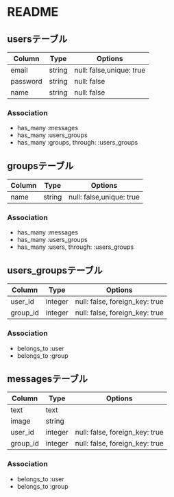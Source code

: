 # README
## usersテーブル
|Column|Type|Options|
|------|----|-------|
|email|string|null: false,unique: true|
|password|string|null: false|
|name|string|null: false|
### Association
-  has_many :messages
-  has_many :users_groups
-  has_many :groups, through: :users_groups

## groupsテーブル
|Column|Type|Options|
|------|----|-------|
|name|string|null: false,unique: true|
### Association
-  has_many :messages
-  has_many :users_groups
-  has_many :users, through: :users_groups

## users_groupsテーブル
|Column|Type|Options|
|------|----|-------|
|user_id|integer|null: false, foreign_key: true|
|group_id|integer|null: false, foreign_key: true|
### Association
-  belongs_to :user
-  belongs_to :group

## messagesテーブル
|Column|Type|Options|
|------|----|-------|
|text|text||
|image|string||
|user_id|integer|null: false, foreign_key: true|
|group_id|integer|null: false, foreign_key: true|
### Association
-  belongs_to :user
-  belongs_to :group


